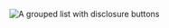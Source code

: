 ![A grouped list with disclosure buttons](https://github.com/nelstrom/Sencha-Touch-list-view-demo/raw/04_add_detail_panels/screengrabs/list-with-detail-buttons.png)
